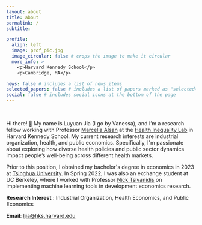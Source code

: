 ```yaml
---
layout: about
title: about
permalink: /
subtitle: 

profile:
  align: left
  image: prof_pic.jpg
  image_circular: false # crops the image to make it circular
  more_info: >
    <p>Harvard Kennedy School</p>
    <p>Cambridge, MA</p>

news: false # includes a list of news items
selected_papers: false # includes a list of papers marked as "selected={true}"
social: false # includes social icons at the bottom of the page
---
```

<br />


Hi there! :wave: My name is Luyuan Jia (I go by Vanessa), and I’m a research fellow working with Professor [Marcella Alsan](https://scholar.harvard.edu/alsan/home) at the [Health Inequality Lab](https://www.healthinequalitylab.org/) in Harvard Kennedy School. My current research interests are industrial organization, health, and public economics. Specifically, I'm passionate about exploring how diverse health policies and public sector dynamics impact people’s well-being across different health markets.

Prior to this position, I obtained my bachelor's degree in economics in 2023 at [Tsinghua University](https://www.tsinghua.edu.cn/en/). In Spring 2022, I was also an exchange student at UC Berkeley, where I worked with Professor [Nick Tsivanidis](https://www.nicktsivanidis.com/) on implementing machine learning tools in development economics research.


**Research Interest** : Industrial Organization, Health Economics, and Public Economics

**Email**: [ljia@hks.harvard.edu](mailto:ljia@hks.harvard.edu)

